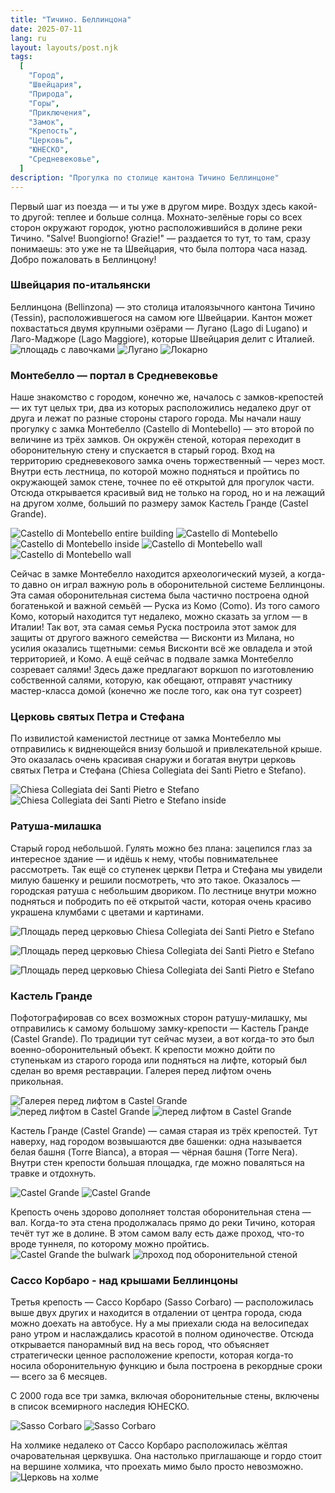 ```yaml
---
title: "Тичино. Беллинцона"
date: 2025-07-11
lang: ru
layout: layouts/post.njk
tags:
  [
    "Город",
    "Швейцария",
    "Природа",
    "Горы",
    "Приключения",
    "Замок",
    "Крепость",
    "Церковь",
    "ЮНЕСКО",
    "Средневековье",
  ]
description: "Прогулка по столице кантона Тичино Беллинцоне"
---
```


Первый шаг из поезда — и ты уже в другом мире. Воздух здесь какой-то другой: теплее и больше солнца. Мохнато-зелёные горы со всех сторон окружают городок, уютно расположившийся в долине реки Тичино. "Salve! Buongiorno! Grazie!" — раздается то тут, то там, сразу понимаешь: это уже не та Швейцария, что была полтора часа назад. Добро пожаловать в Беллинцону!

### Швейцария по-итальянски

Беллинцона (Bellinzona) — это столица италоязычного кантона Тичино (Tessin), расположившегося на самом юге Швейцарии. Кантон может похвастаться двумя крупными озёрами — Лугано (Lago di Lugano) и Лаго-Маджоре (Lago Maggiore), которые Швейцария делит с Италией.
![площадь с лавочками](/assets/images/2025/07/11/1/IMG_6385.jpg)
![Лугано](/assets/images/2025/07/11/1/IMG_1020.jpg)
![Локарно](/assets/images/2025/07/11/1/IDG_20250713_171311_414.jpg)

### Монтебелло — портал в Средневековье

Наше знакомство с городом, конечно же, началось с замков-крепостей — их тут целых три, два из которых расположились недалеко друг от друга и лежат по разные стороны старого города.
Мы начали нашу прогулку с замка Монтебелло (Castello di Montebello) — это второй по величине из трёх замков. Он окружён стеной, которая переходит в оборонительную стену и спускается в старый город. Вход на территорию средневекового замка очень торжественный — через мост. Внутри есть лестница, по которой можно подняться и пройтись по окружающей замок стене, точнее по её открытой для прогулок части. Отсюда открывается красивый вид не только на город, но и на лежащий на другом холме, больший по размеру замок Кастель Гранде (Castel Grande).

![Castello di Montebello entire building](/assets/images/2025/07/11/2/IDG_20250716_075823_163.jpg)
![Castello di Montebello](/assets/images/2025/07/11/2/IMG_6364.jpg)
![Castello di Montebello inside](/assets/images/2025/07/11/2/IDG_20250711_171859_140.jpg)
![Castello di Montebello wall](/assets/images/2025/07/11/2/IMG_6358.jpg)
![Castello di Montebello wall](/assets/images/2025/07/11/2/IMG_6355.jpg)

Сейчас в замке Монтебелло находится археологический музей, а когда-то давно он играл важную роль в оборонительной системе Беллинцоны. Эта самая оборонительная система была частично построена одной богатенькой и важной семьёй — Руска из Комо (Como). Из того самого Комо, который находится тут недалеко, можно сказать за углом — в Италии! Так вот, эта самая семья Руска построила этот замок для защиты от другого важного семейства — Висконти из Милана, но усилия оказались тщетными: семья Висконти всё же овладела и этой территорией, и Комо.
А ещё сейчас в подвале замка Монтебелло созревает салями! Здесь даже предлагают воркшоп по изготовлению собственной салями, которую, как обещают, отправят участнику мастер-класса домой (конечно же после того, как она тут созреет)

### Церковь святых Петра и Стефана

По извилистой каменистой лестнице от замка Монтебелло мы отправились к виднеющейся внизу большой и привлекательной крыше. Это оказалась очень красивая снаружи и богатая внутри церковь святых Петра и Стефана (Chiesa Collegiata dei Santi Pietro e Stefano).

![Chiesa Collegiata dei Santi Pietro e Stefano](/assets/images/2025/07/11/3/IDG_20250716_093351_927.jpg)
![Chiesa Collegiata dei Santi Pietro e Stefano inside](/assets/images/2025/07/11/3/IDG_20250711_175516_847.jpg)

### Ратуша-милашка

Старый город небольшой. Гулять можно без плана: зацепился глаз за интересное здание — и идёшь к нему, чтобы повнимательнее рассмотреть.
Так ещё со ступенек церкви Петра и Стефана мы увидели милую башенку и решили посмотреть, что это такое. Оказалось — городская ратуша с небольшим двориком. По лестнице внутри можно подняться и побродить по её открытой части, которая очень красиво украшена клумбами с цветами и картинами.

![Площадь перед церковью Chiesa Collegiata dei Santi Pietro e Stefano](/assets/images/2025/07/11/4/IMG_6405.jpg)

![Площадь перед церковью Chiesa Collegiata dei Santi Pietro e Stefano](/assets/images/2025/07/11/4/IDG_20250711_181340_196.jpg)

![Площадь перед церковью Chiesa Collegiata dei Santi Pietro e Stefano](/assets/images/2025/07/11/4/IDG_20250711_181056_193.jpg)

### Кастель Гранде

Пофотографировав со всех возможных сторон ратушу-милашку, мы отправились к самому большому замку-крепости — Кастель Гранде (Castel Grande). По традиции тут сейчас музеи, а вот когда-то это был военно-оборонительный объект.
К крепости можно дойти по ступенькам из старого города или подняться на лифте, который был сделан во время реставрации. Галерея перед лифтом очень прикольная.

![Галерея перед лифтом в Castel Grande](/assets/images/2025/07/11/5/IDG_20250716_095247_872.jpg)
![перед лифтом в Castel Grande](/assets/images/2025/07/11/5/IDG_20250716_095216_853.jpg)
![перед лифтом в Castel Grande](/assets/images/2025/07/11/5/IDG_20250716_095206_517.jpg)

Кастель Гранде (Castel Grande) — самая старая из трёх крепостей. Тут наверху, над городом возвышаются две башенки: одна называется белая башня (Torre Bianca), а вторая — чёрная башня (Torre Nera). Внутри стен крепости большая площадка, где можно поваляться на травке и отдохнуть.

![Castel Grande](/assets/images/2025/07/11/6/IMG_6390.jpg)
![Castel Grande](/assets/images/2025/07/11/6/IDG_20250711_185847_618.jpg)

Крепость очень здорово дополняет толстая оборонительная стена — вал. Когда-то эта стена продолжалась прямо до реки Тичино, которая течёт тут же в долине. В этом самом валу есть даже проход, что-то вроде туннеля, по которому можно пройтись.
![Castel Grande the bulwark](/assets/images/2025/07/11/7/IMG_6398.jpg)
![проход под оборонительной стеной](/assets/images/2025/07/11/7/IMG_6403.jpg)

  ### Сассо Корбаро - над крышами Беллинцоны

Третья крепость — Сассо Корбаро (Sasso Corbaro) — расположилась выше двух других и находится в отдалении от центра города, сюда можно доехать на автобусе. Ну а мы приехали сюда на велосипедах рано утром и наслаждались красотой в полном одиночестве. Отсюда открывается панорамный вид на весь город, что объясняет стратегически ценное расположение крепости, которая когда-то носила оборонительную функцию и была построена в рекордные сроки — всего за 6 месяцев.

С 2000 года все три замка, включая оборонительные стены, включены в список всемирного наследия ЮНЕСКО.

![Sasso Corbaro](/assets/images/2025/07/11/8/IMG_6697.jpg)
![Sasso Corbaro](/assets/images/2025/07/11/8/IDG_20250716_083210_800.jpg)

На холмике недалеко от Сассо Корбаро расположилась жёлтая очаровательная церквушка. Она настолько приглашающе и гордо стоит на вершине холмика, что проехать мимо было просто невозможно.
![Церковь на холме](/assets/images/2025/07/11/8/IDG_20250716_084941_342.jpg)
